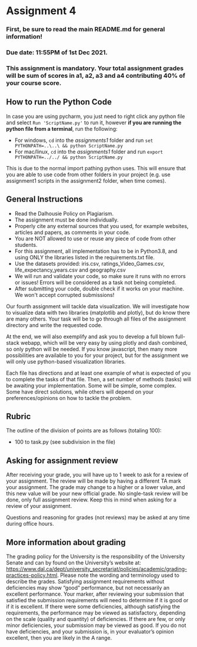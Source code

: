 # Assignment 4

### First, be sure to read the main README.md for general information!
### Due date: 11:55PM of 1st Dec 2021.
### This assignment is mandatory. Your total assignment grades will be sum of scores in a1, a2, a3 and a4 contributing 40% of your course score.

## How to run the Python Code
In case you are using pycharm, you just need to right click any python file and select `Run 'ScriptName.py'` to run it, however **if you are running the python file from a terminal**, run the following:
* For windows, `cd` into the *assignments1* folder and run `set PYTHONPATH=..\..\ && python ScriptName.py`
* For mac/linux, `cd` into the *assignments1* folder and run `export PYTHONPATH=../../ && python ScriptName.py`

This is due to the normal import pathing python uses. This will ensure that you are able to use code from other folders in your project (e.g. use assignment1 scripts in the assignment2 folder, when time comes).

## General Instructions
* Read the Dalhousie Policy on Plagiarism.
* The assignment must be done individually.
* Properly cite any external sources that you used, for example websites, articles and papers, as comments in your code.
* You are NOT allowed to use or reuse any piece of code from other students.
* For this assignment, all implementation has to be in Python3.8, and using ONLY the libraries listed in the requirements.txt file.
* Use the datasets provided: iris.csv, ratings_Video_Games.csv, life_expectancy_years.csv and geography.csv
* We will run and validate your code, so make sure it runs with no errors or issues! Errors will be considered as a task not being completed.
* After submitting your code, double check if it works on your machine. We won't accept corrupted submissions!

Our fourth assignment will tackle data visualization. We will investigate how to visualize data with two libraries (matplotlib and plotly), but do know there are many others. Your task will be to go through all files of the assignment directory and write the requested code.

At the end, we will also exemplify and ask you to develop a full blown full-stack webapp, which will be very easy by using plotly and dash combined, so only python will be needed. If you know javascript, then many more possibilities are available to you for your project, but for the assignment we will only use python-based visualization libraries.

Each file has directions and at least one example of what is expected of you to complete the tasks of that file. Then, a set number of methods (tasks) will be awaiting your implementation. Some will be simple, some complex. Some have direct solutions, while others will depend on your preferences/opinions on how to tackle the problem.

## Rubric
The outline of the division of points are as follows (totaling 100):
* 100 to task.py (see subdivision in the file)

## Asking for assignment review
After receiving your grade, you will have up to 1 week to ask for a review of your assignment. The review will be made by having a different TA mark your assignment. The grade may change to a higher or a lower value, and this new value will be your new official grade. No single-task review will be done, only full assignment review. Keep this in mind when asking for a review of your assignment.

Questions and reasoning for grades (not reviews) may be asked at any time during office hours.
  

## More information about grading

The grading policy for the University is the responsibility of the University Senate and can by found on the University’s website at: https://www.dal.ca/dept/university_secretariat/policies/academic/grading-practices-policy.html. Please note the wording and terminology used to describe the grades. Satisfying assignment requirements without deficiencies may show “good” performance, but not necessarily an excellent performance. Your marker, after reviewing your submission that satisfied the submission requirements will need to determine if it is good or if it is excellent. If there were some deficiencies, although satisfying the requirements, the performance may be viewed as satisfactory, depending on the scale (quality and quantity) of deficiencies. If there are few, or only minor deficiencies, your submission may be viewed as good. If you do not have deficiencies, and your submission is, in your evaluator’s opinion excellent, then you are likely in the A range.
